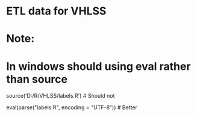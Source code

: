 
# ETL data for VHLSS 

# Note:
# In windows should using eval rather than source

source('D:/R/VHLSS/labels.R') # Should not

eval(parse("labels.R", encoding = "UTF-8")) # Better
